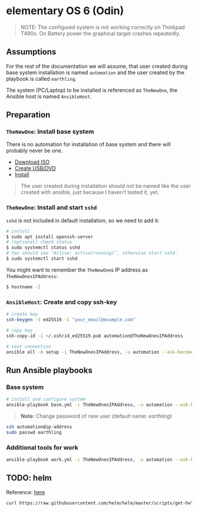 # elementary OS 6 (Odin)

> NOTE: The configured system is not working correctly on Thinkpad T490s.
On Battery power the graphical target crashes repeatedly.

## Assumptions

For the rest of the documentation we will assume, that user created during
base system installation is named `automation` and the user created by the
playbook is called `earthling`.

The system (PC/Laptop) to be installed is referenced as `TheNewOne`, the Ansible
host is named `AnsibleHost`.

## Preparation

### `TheNewOne`: Install base system

There is no automation for installation of base system and there will probably never be one.

- [Download ISO](https://elementary.io/)
- [Create USB/DVD](https://elementary.io/docs/installation#creating-an-installation-medium)
- [Install](https://elementary.io/docs/installation#choose-operating-system)

> The user created during installation should not be named like the user
created with ansible, just because I haven't tested it, yet.

### `TheNewOne`: Install and start `sshd`

`sshd` is not included in default installation, so we need to add it:

```bash
# install
$ sudo apt install openssh-server
# (optional) check status
$ sudo systemctl status sshd
# You should see "Active: active(running)", otherwise start sshd:
$ sudo systemctl start sshd
```

You might want to remember the `TheNewOne`s IP address as `TheNewOnesIPAddress`:
```bash
$ hostname -I
```

### `AnsibleHost`: Create and copy ssh-key

```bash
# create key
ssh-keygen -t ed25519 -C "your_email@example.com"

# copy key
ssh-copy-id -i ~/.ssh/id_ed25519.pub automation@TheNewOnesIPAddress

# test connection
ansible all -m setup -i TheNewOnesIPAddress, -u automation --ask-become-pass
```

## Run Ansible playbooks

### Base system

```bash
# install and configure system
ansible-playbook base.yml -i TheNewOnesIPAddress, -u automation --ask-become-pass
```

> **Note:** Change password of new user (default name: *earthling*)

```bash
ssh automation@ip-address
sudo passwd earthling
```

### Additional tools for work

```bash
ansible-playbook work.yml -i TheNewOnesIPAddress, -u automation --ask-become-pass
```

## TODO: helm

Reference: [here](https://helm.sh/docs/intro/install/#from-script)

```bash
curl https://raw.githubusercontent.com/helm/helm/master/scripts/get-helm-3 | bash
```
